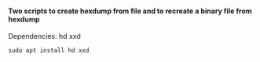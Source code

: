 #### Two scripts to create hexdump from file and to recreate a binary file from hexdump

Dependencies: hd xxd
```
sudo apt install hd xxd
